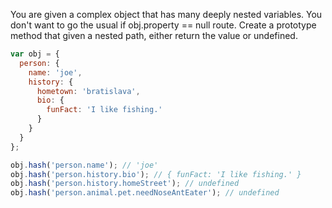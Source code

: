 You are given a complex object that has many deeply nested variables. You don't want to go the usual if obj.property == null route. Create a prototype method that given a nested path, either return the value or undefined.

```javascript
var obj = {
  person: {
    name: 'joe',
    history: {
      hometown: 'bratislava',
      bio: {
        funFact: 'I like fishing.'
      }
    }
  }
};

obj.hash('person.name'); // 'joe'
obj.hash('person.history.bio'); // { funFact: 'I like fishing.' }
obj.hash('person.history.homeStreet'); // undefined
obj.hash('person.animal.pet.needNoseAntEater'); // undefined
```
